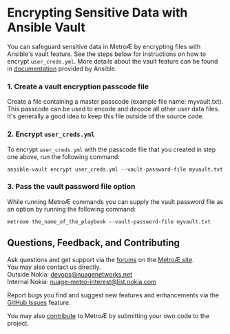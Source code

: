 # Encrypting Sensitive Data with Ansible Vault  
You can safeguard sensitive data in Metro&#198; by encrypting files with Ansible's vault feature. See the steps below for instructions on how to encrypt `user_creds.yml`. More details about the vault feature can be found in [documentation](https://docs.ansible.com/ansible/2.4/vault.html) provided by Ansible.  
### 1. Create a vault encryption passcode file  
 Create a file containing a master passcode (example file name: myvault.txt). This passcode can be used to encode and decode all other user data files. It's generally a good idea to keep this file outside of the source code.  
### 2. Encrypt `user_creds.yml`  
  To encrypt `user_creds.yml` with the passcode file that you created in step one above, run the following command:  
  ```
  ansible-vault encrypt user_creds.yml --vault-password-file myvault.txt
  ```     
### 3. Pass the vault password file option  
  While running Metro&#198; commands you can supply the vault password file as an option by running the following command:
```
metroae the_name_of_the_playbook --vault-password-file myvault.txt
```  
## Questions, Feedback, and Contributing
Ask questions and get support via the [forums](https://devops.nuagenetworks.net/forums/) on the [MetroÆ site](https://devops.nuagenetworks.net/).  
You may also contact us directly.  
  Outside Nokia: [devops@nuagenetworks.net](mailto:deveops@nuagenetworks.net "send email to nuage-metro project")  
  Internal Nokia: [nuage-metro-interest@list.nokia.com](mailto:nuage-metro-interest@list.nokia.com "send email to nuage-metro project")

Report bugs you find and suggest new features and enhancements via the [GitHub Issues](https://github.com/nuagenetworks/nuage-metro/issues "nuage-metro issues") feature.

You may also [contribute](../CONTRIBUTING.md) to MetroÆ by submitting your own code to the project.
